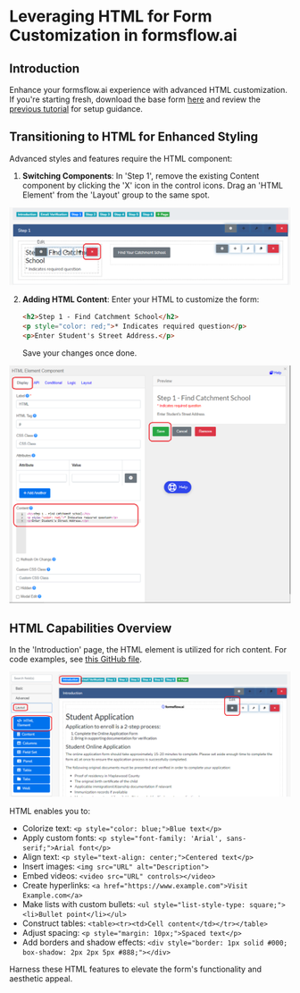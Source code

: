 # Leveraging HTML for Form Customization in formsflow.ai

## Introduction

Enhance your formsflow.ai experience with advanced HTML customization. If you're starting fresh, download the base form [here](https://github.com/jimin-aot/student-application-form-tutorial/blob/main/02-form-component-layout/form-base.json) and review the [previous tutorial](https://github.com/jimin-aot/student-application-form-tutorial/blob/main/02-form-component-layout/tutorial.md) for setup guidance.

## Transitioning to HTML for Enhanced Styling

Advanced styles and features require the HTML component:

1. **Switching Components**: In 'Step 1', remove the existing Content component by clicking the 'X' icon in the control icons. Drag an 'HTML Element' from the 'Layout' group to the same spot.

![](https://github.com/jimin-aot/student-application-form-tutorial/blob/main/03-content-vs-html-components/images/remove-content-component.png?raw=true)

2. **Adding HTML Content**: Enter your HTML to customize the form:

   ```html
   <h2>Step 1 - Find Catchment School</h2>
   <p style="color: red;">* Indicates required question</p>
   <p>Enter Student's Street Address.</p>
   ```

   Save your changes once done.

![](https://github.com/jimin-aot/student-application-form-tutorial/blob/main/03-content-vs-html-components/images/paste-content.png?raw=true)

## HTML Capabilities Overview

In the 'Introduction' page, the HTML element is utilized for rich content. For code examples, see [this GitHub file](https://github.com/jimin-aot/student-application-form-tutorial/blob/main/00-final-version/html-element-data/student-application-introduction.html).

![](https://github.com/jimin-aot/student-application-form-tutorial/blob/main/03-content-vs-html-components/images/edit-html-element.png?raw=true)

HTML enables you to:

- Colorize text: `<p style="color: blue;">Blue text</p>`
- Apply custom fonts: `<p style="font-family: 'Arial', sans-serif;">Arial font</p>`
- Align text: `<p style="text-align: center;">Centered text</p>`
- Insert images: `<img src="URL" alt="Description">`
- Embed videos: `<video src="URL" controls></video>`
- Create hyperlinks: `<a href="https://www.example.com">Visit Example.com</a>`
- Make lists with custom bullets: `<ul style="list-style-type: square;"><li>Bullet point</li></ul>`
- Construct tables: `<table><tr><td>Cell content</td></tr></table>`
- Adjust spacing: `<p style="margin: 10px;">Spaced text</p>`
- Add borders and shadow effects: `<div style="border: 1px solid #000; box-shadow: 2px 2px 5px #888;"></div>`

Harness these HTML features to elevate the form's functionality and aesthetic appeal.
